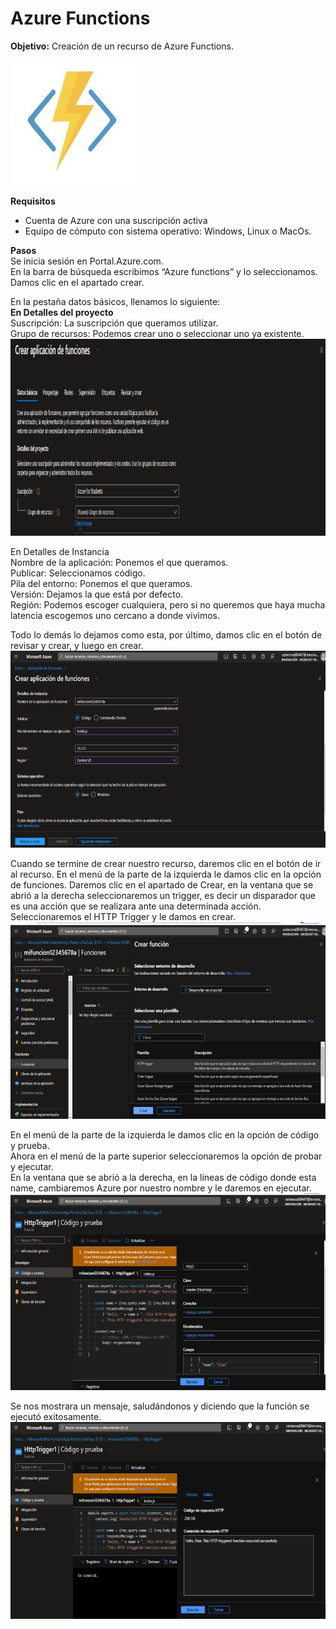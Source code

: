 # Azure Functions 
**Objetivo:** Creación de un recurso de Azure Functions.    

![](/imagenes/Azure-Function.jpg)

**Requisitos**
- Cuenta de Azure con una suscripción activa
- Equipo de cómputo con sistema operativo: Windows, Linux o MacOs.


**Pasos**  
Se inicia sesión en Portal.Azure.com.  
En la barra de búsqueda escribimos “Azure functions” y lo seleccionamos.  
Damos clic en el apartado crear.

En la pestaña datos básicos, llenamos lo siguiente:  
**En Detalles del proyecto**  
Suscripción: La suscripción que queramos utilizar.  
Grupo de recursos: Podemos crear uno o seleccionar uno ya existente.
![Imagen 1](/imagenes/Imagen1.png)

En Detalles de Instancia  
Nombre de la aplicación: Ponemos el que queramos.  
Publicar: Seleccionamos código.  
Pila del entorno: Ponemos el que queramos.  
Versión: Dejamos la que está por defecto.  
Región: Podemos escoger cualquiera, pero si no queremos que haya mucha latencia escogemos uno cercano a donde vivimos.

Todo lo demás lo dejamos como esta, por último, damos clic en el botón de revisar y crear, y luego en crear.
![](/imagenes/Imagen2.png)

Cuando se termine de crear nuestro recurso, daremos clic en el botón de ir al recurso. 
En el menú de la parte de la izquierda le damos clic en la opción de funciones.
Daremos clic en el apartado de Crear, en la ventana que se abrió a la derecha seleccionaremos un trigger, es decir un disparador que es una acción que se realizara ante una determinada acción. Seleccionaremos el HTTP Trigger y le damos en crear.
![](/imagenes/Imagen3.png)

En el menú de la parte de la izquierda le damos clic en la opción de código y prueba.  
Ahora en el menú de la parte superior seleccionaremos la opción de probar y ejecutar.  
En la ventana que se abrió a la derecha, en la líneas de código donde esta name, cambiaremos Azure por nuestro nombre y le daremos en ejecutar.
![](/imagenes/Imagen4.png)

Se nos mostrara un mensaje, saludándonos y diciendo que la función se ejecutó exitosamente.
![](/imagenes/Imagen5.png)

